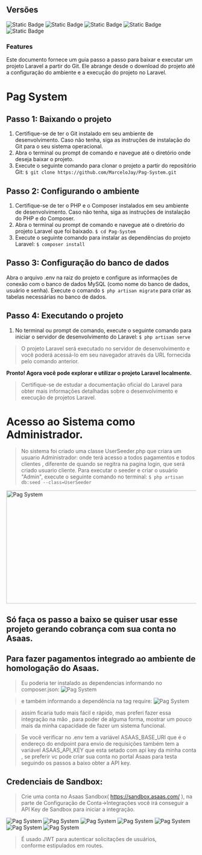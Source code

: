 ## Versões
![Static Badge](https://img.shields.io/badge/Laravel%20Framework-10.13.5-darkred)  ![Static Badge](https://img.shields.io/badge/PHP-8.2.6-blue)  ![Static Badge](https://img.shields.io/badge/tymon%2Fjwt_auth-v2.0.0-red?link=https%3A%2F%2Fgithub.com%2Ftymondesigns%2Fjwt-auth)  ![Static Badge](https://img.shields.io/badge/darkaonline%2Fl5_swagger%20-v8.5.1-green)  ![Static Badge](https://img.shields.io/badge/mysql%20-v8.0.33-darkblue)

### Features

Este documento fornece um guia passo a passo para baixar e executar um projeto Laravel a partir do Git. Ele abrange desde o download do projeto até a configuração do ambiente e a execução do projeto no Laravel.

# Pag System


## Passo 1: Baixando o projeto
                
1. Certifique-se de ter o Git instalado em seu ambiente de desenvolvimento. Caso não tenha, siga as instruções de instalação do Git para o seu sistema operacional.
2. Abra o terminal ou prompt de comando e navegue até o diretório onde deseja baixar o projeto.
3. Execute o seguinte comando para clonar o projeto a partir do repositório Git:
`$ git clone https://github.com/MarceloJay/Pag-System.git`
                

## Passo 2: Configurando o ambiente
                
1. Certifique-se de ter o PHP e o Composer instalados em seu ambiente de desenvolvimento. Caso não tenha, siga as instruções de instalação do PHP e do Composer.
2. Abra o terminal ou prompt de comando e navegue até o diretório do projeto Laravel que foi baixado.
`$ cd Pag-System`
3. Execute o seguinte comando para instalar as dependências do projeto Laravel:
`$ composer install`
                
## Passo 3: Configuração do banco de dados

Abra o arquivo .env na raiz do projeto e configure as informações de conexão com o banco de dados MySQL (como nome do banco de dados, usuário e senha).
Execute o comando `$ php artisan migrate` para criar as tabelas necessárias no banco de dados.

## Passo 4: Executando o projeto
                
1. No terminal ou prompt de comando, execute o seguinte comando para iniciar o servidor de desenvolvimento do Laravel:
`$ php artisan serve`
                
> O projeto Laravel será executado no servidor de desenvolvimento e você poderá acessá-lo em seu navegador através da URL fornecida pelo comando anterior.

**Pronto! Agora você pode explorar e utilizar o projeto Laravel localmente.**
> Certifique-se de estudar a documentação oficial do Laravel para obter mais informações detalhadas sobre o desenvolvimento e execução de projetos Laravel.

# Acesso ao Sistema como Administrador.
>No sistema foi criado uma classe UserSeeder.php que criara um usuario Administrador:
>onde terá acesso a todos pagamentos e todos clientes , diferente 
>de quando se regitra na pagina login, que será criado usuario cliente.
>Para executar o seeder e criar o usuário "Admin", execute o seguinte comando no terminal: `$ php artisan db:seed --class=UserSeeder`
<img src="https://github.com/MarceloJay/Pag-System/blob/dev/public/images/seeder.png" alt="Pag System" width="600" height="300" />
 
## Só faça os passo a baixo se quiser usar esse projeto gerando cobrança com sua conta no Asaas.

## Para fazer pagamentos integrado ao ambiente de homologação do Asaas.
>Eu poderia ter instalado as dependencias informando no composer.json:
![Pag System](https://github.com/MarceloJay/Pag-System/blob/dev/public/images/composer.png)


>e também informando a dependência na tag require:
![Pag System](https://github.com/MarceloJay/Pag-System/blob/dev/public/images/require.png)


>assim ficaria tudo mais fácil e rápido, mas preferi fazer essa integração na mão , para poder de alguma forma, mostrar um pouco mais da minha capacidade de
>fazer um sistema funcional.


>Se você verificar no .env tem a variável ASAAS_BASE_URI que é o endereço do endpoint para envio de requisições também tem a variável ASAAS_API_KEY que esta setado 
>com api key da minha conta , se preferir vc pode criar sua conta no portal Asaas para testa seguindo os passos a baixo obter a API key.
## Credenciais de Sandbox:
>Crie uma conta no Asaas Sandbox( https://sandbox.asaas.com/ ), na parte de Configuração de Conta->Integrações você irá conseguir a API Key de Sandbox para iniciar a integração.


![Pag System](https://github.com/MarceloJay/Pag-System/blob/dev/public/images/Welcome.png)
![Pag System](https://github.com/MarceloJay/Pag-System/blob/dev/public/images/listapag.png)
![Pag System](https://github.com/MarceloJay/Pag-System/blob/dev/public/images/listaclient.png)
![Pag System](https://github.com/MarceloJay/Pag-System/blob/dev/public/images/PagPix.png)
![Pag System](https://github.com/MarceloJay/Pag-System/blob/dev/public/images/PagCartao.png)
![Pag System](https://github.com/MarceloJay/Pag-System/blob/dev/public/images/PagBoleto.png)
![Pag System](https://github.com/MarceloJay/Pag-System/blob/dev/public/images/Login.png)

 
> É usado JWT para autenticar solicitações de usuários,  
> conforme estipulados em routes.  


  
  
